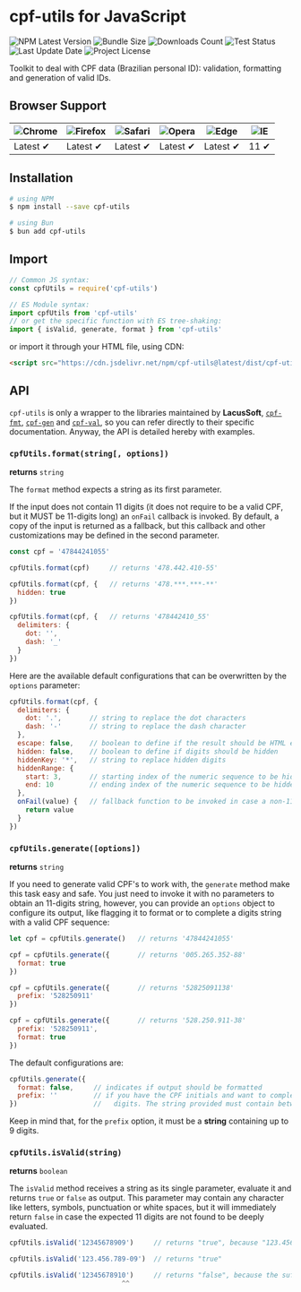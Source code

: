 # cpf-utils for JavaScript

![NPM Latest Version](https://img.shields.io/npm/v/cpf-utils)
![Bundle Size](https://img.shields.io/bundlephobia/min/cpf-utils?label=bundle%20size)
![Downloads Count](https://img.shields.io/npm/dm/cpf-utils.svg)
![Test Status](https://img.shields.io/github/actions/workflow/status/LacusSolutions/br-utils-js/ci.yml?label=ci/cd)
![Last Update Date](https://img.shields.io/github/last-commit/LacusSolutions/br-utils-js)
![Project License](https://img.shields.io/github/license/LacusSolutions/br-utils-js)

Toolkit to deal with CPF data (Brazilian personal ID): validation, formatting and generation of valid IDs.

## Browser Support

![Chrome](https://raw.github.com/alrra/browser-logos/master/src/chrome/chrome_48x48.png) | ![Firefox](https://raw.github.com/alrra/browser-logos/master/src/firefox/firefox_48x48.png) | ![Safari](https://raw.github.com/alrra/browser-logos/master/src/safari/safari_48x48.png) | ![Opera](https://raw.github.com/alrra/browser-logos/master/src/opera/opera_48x48.png) | ![Edge](https://raw.github.com/alrra/browser-logos/master/src/edge/edge_48x48.png) | ![IE](https://raw.github.com/alrra/browser-logos/master/src/archive/internet-explorer_9-11/internet-explorer_9-11_48x48.png) |
--- | --- | --- | --- | --- | --- |
Latest ✔ | Latest ✔ | Latest ✔ | Latest ✔ | Latest ✔ | 11 ✔ |

## Installation

```bash
# using NPM
$ npm install --save cpf-utils

# using Bun
$ bun add cpf-utils
```

## Import

```js
// Common JS syntax:
const cpfUtils = require('cpf-utils')

// ES Module syntax:
import cpfUtils from 'cpf-utils'
// or get the specific function with ES tree-shaking:
import { isValid, generate, format } from 'cpf-utils'
```

or import it through your HTML file, using CDN:

```html
<script src="https://cdn.jsdelivr.net/npm/cpf-utils@latest/dist/cpf-utils.min.js"></script>
```

## API

`cpf-utils` is only a wrapper to the libraries maintained by **LacusSoft**, [`cpf-fmt`](https://www.npmjs.com/package/@lacussoft/cpf-fmt), [`cpf-gen`](https://www.npmjs.com/package/@lacussoft/cpf-gen) and [`cpf-val`](https://www.npmjs.com/package/@lacussoft/cpf-val), so you can refer directly to their specific documentation. Anyway, the API is detailed hereby with examples.

### `cpfUtils.format(string[, options])`

**returns** `string`

The `format` method expects a string as its first parameter.

If the input does not contain 11 digits (it does not require to be a valid CPF, but it MUST be 11-digits long) an `onFail` callback is invoked. By default, a copy of the input is returned as a fallback, but this callback and other customizations may be defined in the second parameter.

```js
const cpf = '47844241055'

cpfUtils.format(cpf)     // returns '478.442.410-55'

cpfUtils.format(cpf, {   // returns '478.***.***-**'
  hidden: true
})

cpfUtils.format(cpf, {   // returns '478442410_55'
  delimiters: {
    dot: '',
    dash: '_'
  }
})
```

Here are the available default configurations that can be overwritten by the `options` parameter:

```js
cpfUtils.format(cpf, {
  delimiters: {
    dot: '.',       // string to replace the dot characters
    dash: '-'       // string to replace the dash character
  },
  escape: false,    // boolean to define if the result should be HTML escaped
  hidden: false,    // boolean to define if digits should be hidden
  hiddenKey: '*',   // string to replace hidden digits
  hiddenRange: {
    start: 3,       // starting index of the numeric sequence to be hidden (min 0)
    end: 10         // ending index of the numeric sequence to be hidden (max 10)
  },
  onFail(value) {   // fallback function to be invoked in case a non-11-digits is passed
    return value
  }
})
```

### `cpfUtils.generate([options])`

**returns** `string`

If you need to generate valid CPF's to work with, the `generate` method make this task easy and safe. You just need to invoke it with no parameters to obtain an 11-digits string, however, you can provide an `options` object to configure its output, like flagging it to format or to complete a digits string with a valid CPF sequence:

```js
let cpf = cpfUtils.generate()   // returns '47844241055'

cpf = cpfUtils.generate({       // returns '005.265.352-88'
  format: true
})

cpf = cpfUtils.generate({       // returns '52825091138'
  prefix: '528250911'
})

cpf = cpfUtils.generate({       // returns '528.250.911-38'
  prefix: '528250911',
  format: true
})
```

The default configurations are:

```js
cpfUtils.generate({
  format: false,     // indicates if output should be formatted
  prefix: ''         // if you have the CPF initials and want to complete it with valid
})                   //   digits. The string provided must contain between 0 and 9 digits!
```

Keep in mind that, for the `prefix` option, it must be a **string** containing up to 9 digits.

### `cpfUtils.isValid(string)`

**returns** `boolean`

The `isValid` method receives a string as its single parameter, evaluate it and returns `true` or `false` as output. This parameter may contain any character like letters, symbols, punctuation or white spaces, but it will immediately return `false` in case the expected 11 digits are not found to be deeply evaluated.


```js
cpfUtils.isValid('12345678909')     // returns "true", because "123.456.789-09" is a valid CPF

cpfUtils.isValid('123.456.789-09')  // returns "true"

cpfUtils.isValid('12345678910')     // returns "false", because the suffix has changed, making this CPF invalid
                            ^^
```
